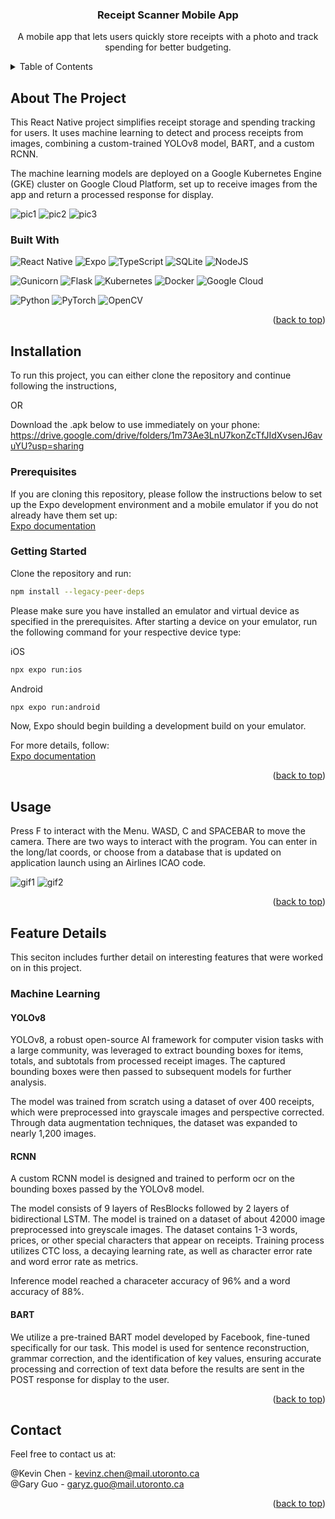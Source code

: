 <!-- PROJECT LOGO
<br />
<div align="center">
  <a href="https://github.com/github_username/repo_name">
    <img src="images/logo.png" alt="Logo" width="80" height="80">
  </a>
-->

<h3 align="center">Receipt Scanner Mobile App</h3>

  <p align="center">
    A mobile app that lets users quickly store receipts with a photo and track spending for better budgeting.
   <br />

<!-- TABLE OF CONTENTS -->
<details>
  <summary>Table of Contents</summary>
  <ol>
    <li>
      <a href="#about-the-project">About The Project</a>
      <ul>
        <li><a href="#built-with">Built With</a></li>
      </ul>
    </li>
    <li>
      <a href="#installation">Installation</a>
      <ul>
        <li><a href="#getting-started">Getting Started</a></li>
        <li><a href="#prerequisites">Prerequisites</a></li>
      </ul>
    </li>
    <li><a href="#usage">Usage</a></li>
    <li>
      <a href="#feature-details">Feature Details</a>
      <ul>
        <li><a href="#machine-learning">Machine Learning</a></li>
      </ul>
    </li>
    <li><a href="#contact">Contact</a></li>
  </ol>
</details>

<!-- ABOUT THE PROJECT -->

## About The Project

This React Native project simplifies receipt storage and spending tracking for users. It uses machine learning to detect and process receipts from images, combining a custom-trained YOLOv8 model, BART, and a custom RCNN.

The machine learning models are deployed on a Google Kubernetes Engine (GKE) cluster on Google Cloud Platform, set up to receive images from the app and return a processed response for display.

![pic1](<./images/Screenshot(191).png>)
![pic2](<./images/Screenshot(192).png>)
![pic3](<./images/Screenshot(195).png>)

### Built With

![React Native](https://img.shields.io/badge/react_native-%2320232a.svg?style=for-the-badge&logo=react&logoColor=%2361DAFB)
![Expo](https://img.shields.io/badge/expo-1C1E24?style=for-the-badge&logo=expo&logoColor=#D04A37)
![TypeScript](https://img.shields.io/badge/typescript-%23007ACC.svg?style=for-the-badge&logo=typescript&logoColor=white)
![SQLite](https://img.shields.io/badge/sqlite-%2307405e.svg?style=for-the-badge&logo=sqlite&logoColor=white)
![NodeJS](https://img.shields.io/badge/node.js-6DA55F?style=for-the-badge&logo=node.js&logoColor=white)

![Gunicorn](https://img.shields.io/badge/gunicorn-%298729.svg?style=for-the-badge&logo=gunicorn&logoColor=white)
![Flask](https://img.shields.io/badge/flask-%23000.svg?style=for-the-badge&logo=flask&logoColor=white)
![Kubernetes](https://img.shields.io/badge/kubernetes-%23326ce5.svg?style=for-the-badge&logo=kubernetes&logoColor=white)
![Docker](https://img.shields.io/badge/docker-%230db7ed.svg?style=for-the-badge&logo=docker&logoColor=white)
![Google Cloud](https://img.shields.io/badge/GoogleCloud-%234285F4.svg?style=for-the-badge&logo=google-cloud&logoColor=white)

![Python](https://img.shields.io/badge/python-3670A0?style=for-the-badge&logo=python&logoColor=ffdd54)
![PyTorch](https://img.shields.io/badge/PyTorch-%23EE4C2C.svg?style=for-the-badge&logo=PyTorch&logoColor=white)
![OpenCV](https://img.shields.io/badge/opencv-%23white.svg?style=for-the-badge&logo=opencv&logoColor=white)

<p align="right">(<a href="#readme-top">back to top</a>)</p>

<!-- INSTALLATION -->

## Installation

To run this project, you can either clone the repository and continue following the instructions,

OR

Download the .apk below to use immediately on your phone:  
https://drive.google.com/drive/folders/1m73Ae3LnU7konZcTfJIdXvsenJ6avuYU?usp=sharing

### Prerequisites

If you are cloning this repository, please follow the instructions below to set up the Expo development environment and a mobile emulator if you do not already have them set up:  
[Expo documentation](https://docs.expo.dev/get-started/set-up-your-environment/?mode=development-build&buildEnv=local&platform=android&device=simulated)

### Getting Started

Clone the repository and run:

```sh
npm install --legacy-peer-deps
```
Please make sure you have installed an emulator and virtual device as specified in the prerequisites.
After starting a device on your emulator, run the following command for your respective device type:

iOS
```sh
npx expo run:ios
```

Android
```sh
npx expo run:android
```

Now, Expo should begin building a development build on your emulator.  

For more details, follow:  
[Expo documentation](https://docs.expo.dev/get-started/set-up-your-environment/?mode=development-build&buildEnv=local&platform=android&device=simulated)

<p align="right">(<a href="#readme-top">back to top</a>)</p>

<!-- USAGE EXAMPLES -->

## Usage

Press F to interact with the Menu. WASD, C and SPACEBAR to move the camera.
There are two ways to interact with the program. You can enter in the long/lat coords, or choose from a database that is updated on application launch using an Airlines ICAO code.

![gif1](./images/Animation.gif)
![gif2](./images/Animation2.gif)

<p align="right">(<a href="#readme-top">back to top</a>)</p>

<!-- Feature Details -->

## Feature Details

This seciton includes further detail on interesting features that were worked on in this project.

### Machine Learning

#### YOLOv8

YOLOv8, a robust open-source AI framework for computer vision tasks with a large community, was leveraged to extract bounding boxes for items, totals, and subtotals from processed receipt images. The captured bounding boxes were then passed to subsequent models for further analysis.

The model was trained from scratch using a dataset of over 400 receipts, which were preprocessed into grayscale images and perspective corrected. Through data augmentation techniques, the dataset was expanded to nearly 1,200 images.

#### RCNN

A custom RCNN model is designed and trained to perform ocr on the bounding boxes passed by the YOLOv8 model. 

The model consists of 9 layers of ResBlocks followed by 2 layers of bidirectional LSTM. The model is trained on a dataset of about 42000 image preprocessed into greyscale images. The dataset contains 1-3 words, prices, or other special characters that appear on receipts. Training process utilizes CTC loss, a decaying learning rate, as well as character error rate and word error rate as metrics. 

Inference model reached a characeter accuracy of 96% and a word accuracy of 88%.

#### BART

We utilize a pre-trained BART model developed by Facebook, fine-tuned specifically for our task. This model is used for sentence reconstruction, grammar correction, and the identification of key values, ensuring accurate processing and correction of text data before the results are sent in the POST response for display to the user.

<p align="right">(<a href="#readme-top">back to top</a>)</p>

<!-- CONTACT -->

## Contact

Feel free to contact us at:

@Kevin Chen - kevinz.chen@mail.utoronto.ca\
@Gary Guo - garyz.guo@mail.utoronto.ca

<p align="right">(<a href="#readme-top">back to top</a>)</p>
